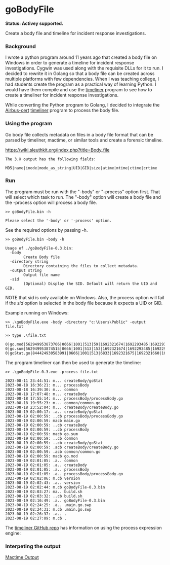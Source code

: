 # goBodyFile

**Status: Activey supported.**

Create a body file and timeline for incident response investigations.

### Background

I wrote a python program around 11 years ago that created a body file on Windows in order to generate a timeline for incident response investigations. Cygwin was used along with the requisite DLLs for it to run.  I decided to rewrite it in Golang so that a body file can be created across multiple platforms with few dependencies. When I was teaching college, I had students create the program as a practical way of learning Python.  I would have them compile and use the [timeliner](https://github.com/airbus-cert/timeliner) program to see how to create a timeliner for incident response investigations.

While converting the Python program to Golang, I decided to integrate the [Airbus-cert](https://github.com/airbus-cert) [timeliner](https://github.com/airbus-cert/timeliner) program to process the body file.

### Using the program

Go body file collects metadata on files in a body file format that can be parsed by timeliner, mactime, or similar tools and create a forensic timeline.

https://wiki.sleuthkit.org/index.php?title=Body_file
````
The 3.X output has the following fields:

MD5|name|inode|mode_as_string|UID|GID|size|atime|mtime|ctime|crtime
````

### Run

The program must be run with the "-body" or "-process" option first. That will select which task to run.  The "-body" option will create a body file and the -process option will process a body file.

````
>> goBodyFile.bin -h

Please select the '-body' or '-process' option.
````
See the required options by passing -h.

````
>> goBodyFile.bin -body -h

Usage of ./goBodyFile-0.3.bin:
  -body
        Create Body file
  -directory string
        Directory containing the files to collect metadata.
  -output string
        Output file name
  -sid
        (Optional) Display the SID. Default will return the UID and GID.
````
NOTE that sid is only available on Windows. Also, the process option will fail if the _sid_ option is selected in the body file because it expects a UID or GID.

Example running on Windows:

````
>> .\goBodyFile.exe -body -directory "c:\Users\Public" -output file.txt

>> type .\file.txt

0|go.mod|562949953873706|0666|1001|513|59|1692321674|1692293485|1692293485|1692293467
0|go.sum|562949953874515|0666|1001|513|153|1692321674|1692293485|1692293485|1692293485
0|goStat.go|844424930583991|0666|1001|513|6833|1692321675|1692321660|1692321660|1692293407
````

The program timeliner can then be used to generate the timeline:

````
>> .\goBodyFile-0.3.exe -process file.txt

2023-08-11 23:44:51: m... createBody/goStat
2023-08-18 16:36:21: m... processBody
2023-08-18 16:39:30: m... common
2023-08-18 17:07:48: m... createBody
2023-08-18 17:55:14: m... processBody/processBody.go
2023-08-18 19:55:23: m... common/common.go
2023-08-18 23:52:04: m... createBody/createBody.go
2023-08-19 02:00:17: .a.. createBody/goStat
2023-08-19 02:00:59: ..cb processBody/processBody.go
2023-08-19 02:00:59: macb main.go
2023-08-19 02:00:59: ..cb createBody
2023-08-19 02:00:59: ..cb processBody
2023-08-19 02:00:59: macb go.sum
2023-08-19 02:00:59: ..cb common
2023-08-19 02:00:59: ..cb createBody/goStat
2023-08-19 02:00:59: .acb createBody/createBody.go
2023-08-19 02:00:59: .acb common/common.go
2023-08-19 02:00:59: macb go.mod
2023-08-19 02:01:05: .a.. common
2023-08-19 02:01:05: .a.. createBody
2023-08-19 02:01:05: .a.. processBody
2023-08-19 02:01:05: .a.. processBody/processBody.go
2023-08-19 02:02:06: m.cb version
2023-08-19 02:02:43: .a.. version
2023-08-19 02:02:44: m.cb goBodyFile-0.3.bin
2023-08-19 02:03:27: ma.. build.sh
2023-08-19 02:03:32: ..cb build.sh
2023-08-19 02:16:49: .a.. goBodyFile-0.3.bin
2023-08-19 02:24:25: .a.. .main.go.swp
2023-08-19 02:24:31: m.cb .main.go.swp
2023-08-19 02:26:37: .a.. .
2023-08-19 02:27:09: m.cb .

````

The [timeliner GitHub repo](https://github.com/airbus-cert/timeliner) has information on using the process expression engine:

### Interpeting the output

[Mactime Output](https://wiki.sleuthkit.org/index.php?title=Mactime_output)
